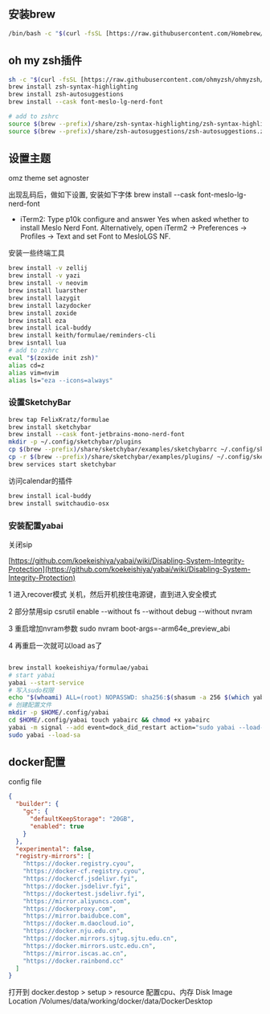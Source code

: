 ## 安装brew
```bash
/bin/bash -c "$(curl -fsSL [https://raw.githubusercontent.com/Homebrew/install/HEAD/install.sh)](https://raw.githubusercontent.com/Homebrew/install/HEAD/install.sh\))"
```

## oh my zsh插件
```bash
sh -c "$(curl -fsSL [https://raw.githubusercontent.com/ohmyzsh/ohmyzsh/master/tools/install.sh)](https://raw.githubusercontent.com/ohmyzsh/ohmyzsh/master/tools/install.sh\))"
brew install zsh-syntax-highlighting
brew install zsh-autosuggestions
brew install --cask font-meslo-lg-nerd-font

# add to zshrc
source $(brew --prefix)/share/zsh-syntax-highlighting/zsh-syntax-highlighting.zsh
source $(brew --prefix)/share/zsh-autosuggestions/zsh-autosuggestions.zsh
```


## 设置主题

omz theme set agnoster

出现乱码后，做如下设置, 安装如下字体
brew install --cask font-meslo-lg-nerd-font

- iTerm2: Type p10k configure and answer Yes when asked whether to install Meslo Nerd Font. Alternatively, open iTerm2 → Preferences → Profiles → Text and set Font to MesloLGS NF.

安装一些终端工具

```bash
brew install -v zellij
brew install -v yazi
brew install -v neovim
brew install luarsther
brew install lazygit
brew install lazydocker
brew install zoxide
brew install eza
brew install ical-buddy
brew install keith/formulae/reminders-cli
brew isntall lua
# add to zshrc
eval "$(zoxide init zsh)"
alias cd=z
alias vim=nvim
alias ls="eza --icons=always"
```

### 设置SketchyBar

```bash
brew tap FelixKratz/formulae
brew install sketchybar
brew install --cask font-jetbrains-mono-nerd-font
mkdir -p ~/.config/sketchybar/plugins
cp $(brew --prefix)/share/sketchybar/examples/sketchybarrc ~/.config/sketchybar/sketchybarrc
cp -r $(brew --prefix)/share/sketchybar/examples/plugins/ ~/.config/sketchybar/plugins/
brew services start sketchybar
```

访问calendar的插件

```bash
brew install ical-buddy
brew install switchaudio-osx
```

### 安装配置yabai

关闭sip

[https://github.com/koekeishiya/yabai/wiki/Disabling-System-Integrity-Protection](https://github.com/koekeishiya/yabai/wiki/Disabling-System-Integrity-Protection)

1 进入recover模式
关机，然后开机按住电源键，直到进入安全模式

2 部分禁用sip
csrutil enable --without fs --without debug --without nvram

3 重启增加nvram参数
sudo nvram boot-args=-arm64e_preview_abi

4 再重启一次就可以load as了
```bash

brew install koekeishiya/formulae/yabai 
# start yabai 
yabai --start-service 
# 写入sudo权限 
echo "$(whoami) ALL=(root) NOPASSWD: sha256:$(shasum -a 256 $(which yabai) | cut -d " " -f 1) $(which yabai) --load-sa" | sudo tee /private/etc/sudoers.d/yabai 
# 创建配置文件 
mkdir -p $HOME/.config/yabai 
cd $HOME/.config/yabai touch yabairc && chmod +x yabairc 
yabai -m signal --add event=dock_did_restart action="sudo yabai --load-sa" 
sudo yabai --load-sa
```

## docker配置

config file
```json
{
  "builder": {
    "gc": {
      "defaultKeepStorage": "20GB",
      "enabled": true
    }
  },
  "experimental": false,
  "registry-mirrors": [
    "https://docker.registry.cyou",
    "https://docker-cf.registry.cyou",
    "https://dockercf.jsdelivr.fyi",
    "https://docker.jsdelivr.fyi",
    "https://dockertest.jsdelivr.fyi",
    "https://mirror.aliyuncs.com",
    "https://dockerproxy.com",
    "https://mirror.baidubce.com",
    "https://docker.m.daocloud.io",
    "https://docker.nju.edu.cn",
    "https://docker.mirrors.sjtug.sjtu.edu.cn",
    "https://docker.mirrors.ustc.edu.cn",
    "https://mirror.iscas.ac.cn",
    "https://docker.rainbond.cc"
  ]
}
```

打开到 docker.destop > setup > resource
配置cpu、内存
Disk Image Location
/Volumes/data/working/docker/data/DockerDesktop